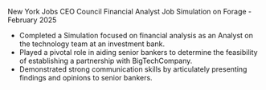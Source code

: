 New York Jobs CEO Council Financial Analyst Job Simulation on Forage - February
2025


 * Completed a Simulation focused on financial analysis as an Analyst on the
   technology team at an investment bank.
 * Played a pivotal role in aiding senior bankers to determine the feasibility
   of establishing a partnership with BigTechCompany. 
 * Demonstrated strong communication skills by articulately presenting findings
   and opinions to senior bankers.



 


 
